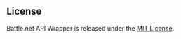 ## License

Battle.net API Wrapper is released under the  [MIT License](https://opensource.org/licenses/MIT).
